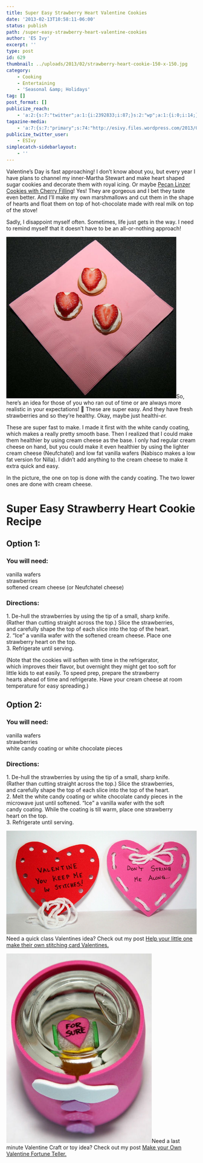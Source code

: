```yaml
---
title: Super Easy Strawberry Heart Valentine Cookies
date: '2013-02-13T10:58:11-06:00'
status: publish
path: /super-easy-strawberry-heart-valentine-cookies
author: 'ES Ivy'
excerpt: ''
type: post
id: 629
thumbnail: ../uploads/2013/02/strawberry-heart-cookie-150-x-150.jpg
category:
    - Cooking
    - Entertaining
    - 'Seasonal &amp; Holidays'
tag: []
post_format: []
publicize_reach:
    - 'a:2:{s:7:"twitter";a:1:{i:2392833;i:87;}s:2:"wp";a:1:{i:0;i:14;}}'
tagazine-media:
    - 'a:7:{s:7:"primary";s:74:"http://esivy.files.wordpress.com/2013/02/stawberry-heart-cookies-sized.jpg";s:6:"images";a:1:{s:74:"http://esivy.files.wordpress.com/2013/02/stawberry-heart-cookies-sized.jpg";a:6:{s:8:"file_url";s:74:"http://esivy.files.wordpress.com/2013/02/stawberry-heart-cookies-sized.jpg";s:5:"width";i:450;s:6:"height";i:426;s:4:"type";s:5:"image";s:4:"area";i:191700;s:9:"file_path";b:0;}}s:6:"videos";a:0:{}s:11:"image_count";i:1;s:6:"author";s:8:"37195739";s:7:"blog_id";s:8:"40536089";s:9:"mod_stamp";s:19:"2013-02-13 16:58:11";}'
publicize_twitter_user:
    - ESIvy
simplecatch-sidebarlayout:
    - ''
---
```

Valentine’s Day is fast approaching! I don’t know about you, but every year I have plans to channel my inner-Martha Stewart and make heart shaped sugar cookies and decorate them with royal icing. Or maybe [Pecan Linzer Cookies with Cherry Filling](http://www.marthastewart.com/354785/pecan-linzer-cookies-cherry-filling)! Yes! They are gorgeous and I bet they taste even better. And I’ll make my own marshmallows and cut them in the shape of hearts and float them on top of hot-chocolate made with real milk on top of the stove!

Sadly, I disappoint myself often. Sometimes, life just gets in the way. I need to remind myself that it doesn’t have to be an all-or-nothing approach!

[![Stawberry Heart Cookies sized](../uploads/2013/02/stawberry-heart-cookies-sized.jpg?w=300)](http://192.168.1.34:4945/wp-content/uploads/2013/02/stawberry-heart-cookies-sized.jpg)So, here’s an idea for those of you who ran out of time or are always more realistic in your expectations! 🙂 These are super easy. And they have fresh strawberries and so they’re healthy. Okay, maybe just healthi-*er.*

These are super fast to make. I made it first with the white candy coating, which makes a really pretty smooth base. Then I realized that I could make them healthier by using cream cheese as the base. I only had regular cream cheese on hand, but you could make it even healthier by using the lighter cream cheese (Neufchatel) and low fat vanilla wafers (Nabisco makes a low fat version for Nilla). I didn’t add anything to the cream cheese to make it extra quick and easy.

In the picture, the one on top is done with the candy coating. The two lower ones are done with cream cheese.

Super Easy Strawberry Heart Cookie Recipe
=========================================

Option 1:
---------

### You will need:

vanilla wafers  
strawberries  
softened cream cheese (or Neufchatel cheese)

### Directions:

1\. De-hull the strawberries by using the tip of a small, sharp knife.  
(Rather than cutting straight across the top.) Slice the strawberries,  
and carefully shape the top of each slice into the top of the heart.  
2\. “Ice” a vanilla wafer with the softened cream cheese. Place one  
strawberry heart on the top.  
3\. Refrigerate until serving.

(Note that the cookies will soften with time in the refrigerator,  
which improves their flavor, but overnight they might get too soft for  
little kids to eat easily. To speed prep, prepare the strawberry  
hearts ahead of time and refrigerate. Have your cream cheese at room  
temperature for easy spreading.)

Option 2:
---------

### You will need:

vanilla wafers  
strawberries  
white candy coating or white chocolate pieces

### Directions:

1\. De-hull the strawberries by using the tip of a small, sharp knife.  
(Rather than cutting straight across the top.) Slice the strawberries,  
and carefully shape the top of each slice into the top of the heart.  
2\. Melt the white candy coating or white chocolate candy pieces in the  
microwave just until softened. “Ice” a vanilla wafer with the soft  
candy coating. While the coating is till warm, place one strawberry  
heart on the top.  
3\. Refrigerate until serving.

[![stictch valentines](../uploads/2013/02/stictch-valentines.jpg?w=150)](http://esivy.wordpress.com/2013/02/08/help-your-little-one-make-their-own-stitching-card-valentines/)Need a quick class Valentines idea? Check out my post [Help your little one make their own stitching card Valentines. ](http://esivy.wordpress.com/2013/02/08/help-your-little-one-make-their-own-stitching-card-valentines/)

[![Valentine 8 ball answer](../uploads/2013/02/valentine-8-ball-answer2.jpg?w=115)](http://esivy.wordpress.com/2013/02/08/help-your-little-one-make-their-own-stitching-card-valentines/)Need a last minute Valentine Craft or toy idea? Check out my post [Make your Own Valentine Fortune Teller.](http://192.168.1.34:4945/crafts/valentine-fortune-teller/ "Make Your Own Valentine Fortune Teller")